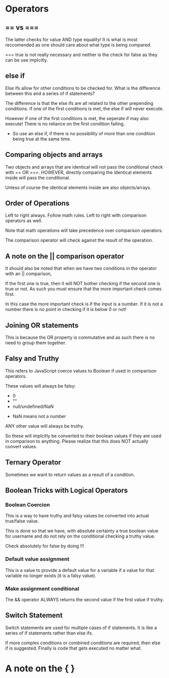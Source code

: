 # Operators

## == vs ===

The latter checks for value AND type equality! It is what is most reccomended as one should care about what type is being compared.

=== true is not really necessary and neither is the check for false as they can be use implcitly.

## else if

Else ifs allow for other conditions to be checked for. What is the difference between this and a series of if statements?

The difference is that the else ifs are all related to the other prepending conditions. If one of the first conditions is met, the else if will never execute.

However if one of the first conditions is met, the seperate if may also execute! There is no reliance on the first condition failing.

* So use an else if, if there is no possibility of more than one condition being true at the same time. 

## Comparing objects and arrays

Two objects and arrays that are identical will not pass the conditional check with == OR ===. HOWEVER, directly comparing the identical elements inside will pass the conditional.

Unless of course the identical elements inside are also objects/arrays.

## Order of Operations

Left to right always. Follow math rules. Left to right with comparison operators as well.

Note that math operations will take precedence over comparison operators.

<script>
  if (currentPlayerHealth >= chosenMaxLife - HEAL_VALUE) {
  }
</script>

The comparison operator will check against the result of the operation.

## A note on the || comparison operator

It should also be noted that when we have two conditions in the operator with an || comparison,

<script>
if(isNaN(numInput) || numInput <=0){
    chosenMaxLife = 100;
  }
</script>

If the first one is true, then it will NOT bother checking if the second one is true or not. As such you must ensure that the more important check comes first.

In this case the more important check is if the input is a number. If it is not a number there is no point in checking if it is below 0 or not!

## Joining OR statements

<script>
  if ((randomNumber > 0.7 && randomNumber2 > 0.7) || (randomNumber < 0.2 || randomNumber2 < 0.2)) {}
  //is the same as 
  if ((randomNumber > 0.7 && randomNumber2 > 0.7) || randomNumber < 0.2 || randomNumber2 < 0.2) {}
  </script>

This is because the OR property is commutative and as such there is no need to group them together. 

## Falsy and Truthy

This refers to JavaScript coerce values to Boolean if used in comparison operators.

These values will always be falsy:

- 0
- ""
- null/undefined/NaN

* NaN means not a number

ANY other value will always be truthy.

So these will implcitly be converted to their boolean values if they are used in comparison to anything. Please realize that this does NOT actually convert values.

## Ternary Operator

Sometimes we want to return values as a result of a condition.

<script>
const userName = isLogin?'Max':null;

// using if else

const userName = isLogin=='prenium'?'Max_VIP': isLogin?'Max':null;
</script>

## Boolean Tricks with Logical Operators

### Boolean Coercion

This is a way to have truthy and falsy values be converted into actual true/false value.

<script>
const userName = "Max";

if(!!userName){
}
</script>

This is done so that we have, with absolute certainty a true boolean value for username and do not rely on the conditional checking a truthy value.

Check absolutely for false by doing !!!

### Default value assignment

This is a value to provide a default value for a variable if a value for that variable no longer exists (it is a falsy value).

<script>
  const name = someInput || 'Max';
  </script>

### Make assignment conditional

The && operator ALWAYS returns the second value if the first value if truthy.

<script>
//this will be set to 'Max' if isLoggedIn is truthy
const name = isLoggedIn && 'Max';
// this will be set to 'Anna' as it is the second value
const userName = 'Max' && 'Anna';
// this will return '' as it is falsy
const userName = '' && 'Anna';
</script>

## Switch Statement

Switch statements are used for multiple cases of if statements. It is like a series of if statements rather than else ifs.

<script>
switch(event){
  case equalityValue:
    //some code
  break;
  default:
    //code in case no other case is met
}
</script>

If more complex conditions or combined conditions are required, then else if is suggested.  Finally is code that gets executed no matter what. 

# A note on the { }

